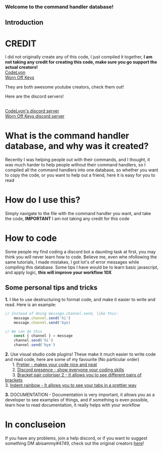 ### Welcome to the command handler database!

## Introduction

# CREDIT

I did not originally create any of this code, I just compiled it together, **I am not taking any credit for creating this code, make sure you go support the actual creators!**
<br />[CodeLyon](https://www.youtube.com/channel/UC08G-UJT58SbkdmcOYyOQVw)
<br />[Worn Off Keys](https://www.youtube.com/channel/UChPrh75CmPP9Ig6jISPnfNA)

They are both awesome youtube creators, check them out!

Here are the discord servers!

<br />[CodeLyon's discord server](https://discord.gg/Mdm5yMs5tc)
<br />[Worn Off Keys discord server](https://discord.com/invite/Ra9BSSs)

# What is the command handler database, and why was it created?

Recently I was helping people out with their commands, and I thought, it was much harder to help people without their command handlers, so I compiled all the command handlers into one database, so whether you want to copy the code, or you want to help out a friend, here it is easy for you to read

# How do I use this?

Simply navigate to the file with the command handler you want, and take the code, **IMPORTANT** I am not taking any credit for this code

# How to code

Some people my find coding a discord bot a daunting task at first, you may think you will never learn how to code. Believe me, even whe nfollowing the same tutorials, I made mistakes, I got lot's of error messages while compiling this database. Some tips I have would be to learn basic javascript, and apply logic, **this will improve your workflow 10X**

## Some personal tips and tricks

**1.** I like to use destructuring to format code, and make it easier to write and read. Here is an example:

```javascript
// Instead of doing message.channel.send, like this:
    message.channel.send('hi')
    message.channel.send('bye)

// We can do this
    const { channel } = message
    channel.send('hi')
    channel.send('bye')
```

**2.** Use visual studio code plugins! These make it much easier to write code and read code, here are some of my favourite (No particular order) <br />&nbsp;&nbsp;&nbsp;&nbsp;&nbsp;&nbsp;1. [Pretier - makes your code nice and neat](https://marketplace.visualstudio.com/items?itemName=esbenp.prettier-vscode)<br />&nbsp;&nbsp;&nbsp;&nbsp;&nbsp;&nbsp;2. [Discord presence - show everyone your coding skills](https://marketplace.visualstudio.com/items?itemName=icrawl.discord-vscode)<br />&nbsp;&nbsp;&nbsp;&nbsp;&nbsp;&nbsp;3. [Bracket pair coloriser 2 - It allows you to see different pairs of brackets](https://marketplace.visualstudio.com/items?itemName=CoenraadS.bracket-pair-colorizer-2)<br /> 3. [Indent rainbow - It allows you to see your tabs in a prettier way](https://marketplace.visualstudio.com/items?itemName=oderwat.indent-rainbow)<br />

**3.** DOCUMENTATION - Documentation is very important, it allows you as a developer to see examples of things, and if something is even possible, learn how to read documentation, it really helps with your workflow

# In concluseion

If you have any problems, join a help discord, or if you want to suggest something DM abisammy#4749, check out the original creators [here](#credit)!
